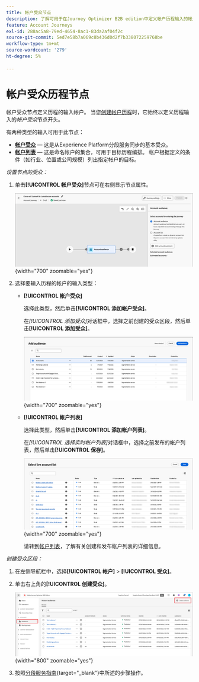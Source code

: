 ```yaml
---
title: 帐户受众节点
description: 了解可用于在Journey Optimizer B2B edition中定义帐户历程输入的帐户受众节点类型。
feature: Account Journeys
exl-id: 288ac5a8-79ed-4654-8ac1-83da2af04f2c
source-git-commit: 5ed7e58b7a069c8b436d0d2f7b338072259768be
workflow-type: tm+mt
source-wordcount: '279'
ht-degree: 5%

---
```


# 帐户受众历程节点

帐户受众节点定义历程的输入帐户。 当您[创建帐户历程](./journey-overview.md#create-an-account-journey)时，它始终以定义历程输入的&#x200B;_帐户受众_&#x200B;节点开头。

有两种类型的输入可用于此节点：

* **[帐户受众](../audiences/account-audience-overview.md)** — 这是从Experience Platform分段服务同步的基本受众。
* **[帐户列表](../accounts/account-lists.md)** — 这是命名帐户的集合，可用于目标历程编排。 帐户根据定义的条件（如行业、位置或公司规模）列出指定帐户的目标。

_设置节点的受众：_

1. 单击&#x200B;**[!UICONTROL 帐户受众]**&#x200B;节点可在右侧显示节点属性。

   ![帐户受众节点](./assets/account-journey-account-audience-node.png){width="700" zoomable="yes"}

1. 选择要输入历程的帐户的输入类型：

   * **[!UICONTROL 帐户受众]**

     选择此类型，然后单击&#x200B;**[!UICONTROL 添加帐户受众]**。

     在&#x200B;_[!UICONTROL 添加受众]_&#x200B;对话框中，选择之前创建的受众区段，然后单击&#x200B;**[!UICONTROL 添加受众]**。

     ![为节点选择一个受众区段](./assets/node-audience-add-dialog.png){width="700" zoomable="yes"}

   * **[!UICONTROL 帐户列表]**

     选择此类型，然后单击&#x200B;**[!UICONTROL 添加帐户列表]**。

     在&#x200B;_[!UICONTROL 选择实时帐户列表]_&#x200B;对话框中，选择之前发布的帐户列表，然后单击&#x200B;**[!UICONTROL 保存]**。

     ![为节点选择实时帐户列表](./assets/account-journey-account-audience-select-account-list.png){width="700" zoomable="yes"}

     请转到[帐户列表](../accounts/account-lists.md)，了解有关创建和发布帐户列表的详细信息。

_创建受众区段：_

1. 在左侧导航栏中，选择&#x200B;**[!UICONTROL 帐户]** > **[!UICONTROL 受众]**。

1. 单击右上角的&#x200B;**[!UICONTROL 创建受众]**。

   ![创建受众区段](./assets/audiences-list-create.png){width="800" zoomable="yes"}

1. 按照[分段服务指南](https://experienceleague.adobe.com/en/docs/experience-platform/segmentation/ui/account-audiences){target="_blank"}中所述的步骤操作。
